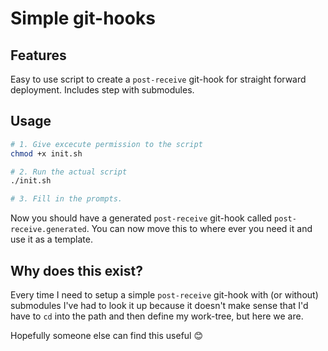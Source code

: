 # Simple git-hooks

## Features

Easy to use script to create a `post-receive` git-hook for straight forward
deployment. Includes step with submodules.

## Usage

```sh
# 1. Give excecute permission to the script
chmod +x init.sh

# 2. Run the actual script
./init.sh

# 3. Fill in the prompts.
```

Now you should have a generated `post-receive` git-hook called 
`post-receive.generated`. You can now move this to where ever you need it and 
use it as a template.

## Why does this exist?

Every time I need to setup a simple `post-receive` git-hook with (or without)
submodules I've had to look it up because it doesn't make sense that I'd have 
to `cd` into the path and then define my work-tree, but here we are.

Hopefully someone else can find this useful :blush:

